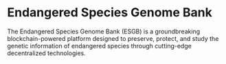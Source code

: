 # Endangered Species Genome Bank
 The Endangered Species Genome Bank (ESGB) is a groundbreaking blockchain-powered platform designed to preserve, protect, and study the genetic information of endangered species through cutting-edge decentralized technologies.
